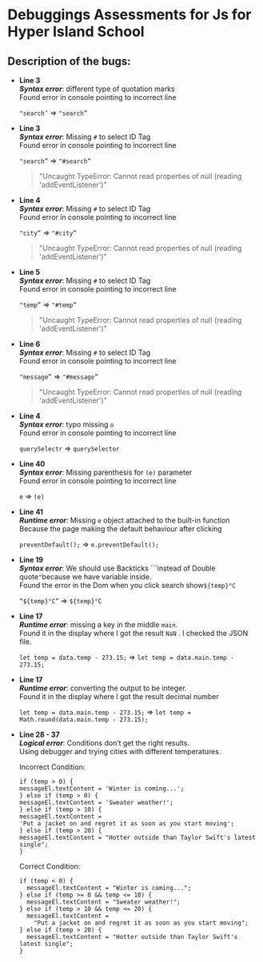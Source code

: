 # Debuggings Assessments for Js for Hyper Island School

## Description of the bugs:

- **Line 3**  
  **_Syntax error_**: different type of quotation marks  
  Found error in console pointing to incorrect line

  `"search’` => `"search”`

- **Line 3**  
  **_Syntax error_**: Missing `#` to select ID Tag  
  Found error in console pointing to incorrect line

  `"search”` => `"#search”`

  > "Uncaught TypeError: Cannot read properties of null (reading 'addEventListener')"

- **Line 4**  
  **_Syntax error_**: Missing `#` to select ID Tag  
  Found error in console pointing to incorrect line

  `"city”` => `"#city”`

  > "Uncaught TypeError: Cannot read properties of null (reading 'addEventListener')"

- **Line 5**  
  **_Syntax error_**: Missing `#` to select ID Tag  
  Found error in console pointing to incorrect line

  `"temp”` => `"#temp”`

  > "Uncaught TypeError: Cannot read properties of null (reading 'addEventListener')"

- **Line 6**  
  **_Syntax error_**: Missing `#` to select ID Tag  
  Found error in console pointing to incorrect line

  `"message”` => `"#message”`

  > "Uncaught TypeError: Cannot read properties of null (reading 'addEventListener')"

- **Line 4**  
  **_Syntax error_**: typo missing `o`  
  Found error in console pointing to incorrect line

  `querySelectr` => `querySelector`

- **Line 40**  
  **_Syntax error_**: Missing parenthesis for `(e)` parameter  
  Found error in console pointing to incorrect line

  `e` => `(e)`

- **Line 41**  
  **_Runtime error_**: Missing `e` object attached to the built-in function  
  Because the page making the default behaviour after clicking

  `preventDefault();` => `e.preventDefault();`

- **Line 19**  
  **_Syntax error_**: We should use Backticks ```instead of Double quote`"`because we have variable inside.  
Found the error in the Dom when you click search show`${temp}°C`

  `“${temp}°C”` => `${temp}°C`

- **Line 17**  
  **_Runtime error_**: missing a key in the middle `main`.  
  Found it in the display where I got the result `NaN` . I checked the JSON file.

  `let temp = data.temp - 273.15;` => `let temp = data.main.temp - 273.15;`

- **Line 17**  
  **_Runtime error_**: converting the output to be integer.  
  Found it in the display where I got the result decimal number

  `let temp = data.main.temp - 273.15;` => `let temp = Math.round(data.main.temp - 273.15);`

- **Line 28 - 37**  
  **_Logical error_**: Conditions don’t get the right results.  
  Using debugger and trying cities with different temperatures.

  Incorrect Condition:

  ```
  if (temp > 0) {
  messageEl.textContent = 'Winter is coming...';
  } else if (temp > 0) {
  messageEl.textContent = 'Sweater weather!';
  } else if (temp > 10) {
  messageEl.textContent =
  'Put a jacket on and regret it as soon as you start moving';
  } else if (temp > 20) {
  messageEl.textContent = "Hotter outside than Taylor Swift's latest single";
  }
  ```

  Correct Condition:

  ```
  if (temp < 0) {
    messageEl.textContent = "Winter is coming...";
  } else if (temp >= 0 && temp <= 10) {
    messageEl.textContent = "Sweater weather!";
  } else if (temp > 10 && temp <= 20) {
    messageEl.textContent =
      "Put a jacket on and regret it as soon as you start moving";
  } else if (temp > 20) {
    messageEl.textContent = "Hotter outside than Taylor Swift's latest single";
  }
  ```
